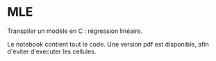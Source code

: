 # MLE
Transpiler un modèle en C : régression linéaire.

Le notebook contient tout le code.
Une version pdf est disponible, afin d'éviter d'executer les cellules.

